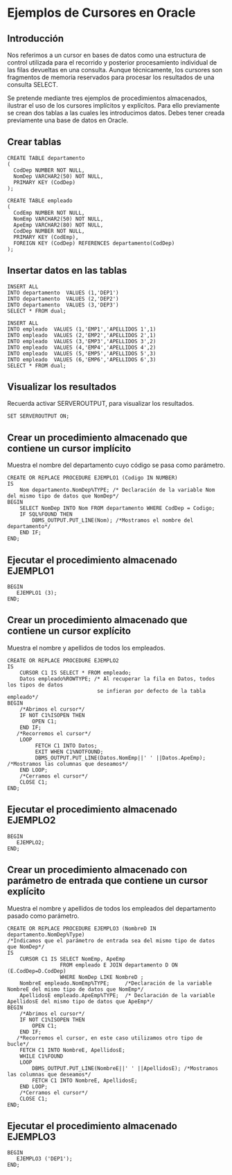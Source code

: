 # Ejemplos de Cursores en Oracle

## Introducción
Nos referimos a un cursor en bases de datos como una estructura de control utilizada para el recorrido y posterior procesamiento individual de las filas devueltas en una consulta. Aunque técnicamente, los cursores son fragmentos de memoria reservados para procesar los resultados de una consulta SELECT.

Se pretende mediante tres ejemplos de procedimientos almacenados, ilustrar el uso de los cursores implícitos y explícitos. Para ello previamente se crean dos tablas a las cuales les introducimos datos. Debes tener creada previamente una base de datos en Oracle.

## Crear tablas

```console
CREATE TABLE departamento
(
  CodDep NUMBER NOT NULL,
  NomDep VARCHAR2(50) NOT NULL,
  PRIMARY KEY (CodDep)
);

CREATE TABLE empleado
(
  CodEmp NUMBER NOT NULL,
  NomEmp VARCHAR2(50) NOT NULL,
  ApeEmp VARCHAR2(80) NOT NULL,
  CodDep NUMBER NOT NULL,
  PRIMARY KEY (CodEmp),
  FOREIGN KEY (CodDep) REFERENCES departamento(CodDep)
);
```

## Insertar datos en las tablas

```console
INSERT ALL 
INTO departamento  VALUES (1,'DEP1') 
INTO departamento  VALUES (2,'DEP2') 
INTO departamento  VALUES (3,'DEP3') 
SELECT * FROM dual;

INSERT ALL 
INTO empleado  VALUES (1,'EMP1','APELLIDOS 1',1) 
INTO empleado  VALUES (2,'EMP2','APELLIDOS 2',1) 
INTO empleado  VALUES (3,'EMP3','APELLIDOS 3',2)
INTO empleado  VALUES (4,'EMP4','APELLIDOS 4',2) 
INTO empleado  VALUES (5,'EMP5','APELLIDOS 5',3) 
INTO empleado  VALUES (6,'EMP6','APELLIDOS 6',3) 
SELECT * FROM dual;
```

## Visualizar los resultados

Recuerda activar SERVEROUTPUT, para visualizar los resultados.

```console
SET SERVEROUTPUT ON;
```

## Crear un procedimiento almacenado que contiene un cursor implícito

Muestra el nombre del departamento cuyo código se pasa como parámetro.

```console
CREATE OR REPLACE PROCEDURE EJEMPLO1 (Codigo IN NUMBER)
IS 
    Nom departamento.NomDep%TYPE; /* Declaración de la variable Nom del mismo tipo de datos que NomDep*/
BEGIN
    SELECT NomDep INTO Nom FROM departamento WHERE CodDep = Codigo;
    IF SQL%FOUND THEN
        DBMS_OUTPUT.PUT_LINE(Nom); /*Mostramos el nombre del departamento*/
    END IF;
END;
```

## Ejecutar el procedimiento almacenado EJEMPLO1

```console
BEGIN
   EJEMPLO1 (3);
END;
```

## Crear un procedimiento almacenado que contiene un cursor explícito

Muestra el nombre y apellidos de todos los empleados.

```console
CREATE OR REPLACE PROCEDURE EJEMPLO2 
IS
    CURSOR C1 IS SELECT * FROM empleado;
    Datos empleado%ROWTYPE; /* Al recuperar la fila en Datos, todos los tipos de datos 
                             se infieran por defecto de la tabla empleado*/
BEGIN
    /*Abrimos el cursor*/
    IF NOT C1%ISOPEN THEN
        OPEN C1;
    END IF;
   /*Recorremos el cursor*/
    LOOP
         FETCH C1 INTO Datos;
         EXIT WHEN C1%NOTFOUND;
         DBMS_OUTPUT.PUT_LINE(Datos.NomEmp||' ' ||Datos.ApeEmp); /*Mostramos las columnas que deseamos*/
    END LOOP;
    /*Cerramos el cursor*/
    CLOSE C1;
END;
```

## Ejecutar el procedimiento almacenado EJEMPLO2

```console
BEGIN
   EJEMPLO2;
END;
```

## Crear un procedimiento almacenado con parámetro de entrada que contiene un cursor explícito
Muestra el nombre y apellidos de todos los empleados del departamento pasado como parámetro.

```console
CREATE OR REPLACE PROCEDURE EJEMPLO3 (NombreD IN departamento.NomDep%Type) 
/*Indicamos que el parámetro de entrada sea del mismo tipo de datos que NomDep*/
IS
    CURSOR C1 IS SELECT NomEmp, ApeEmp 
                 FROM empleado E JOIN departamento D ON (E.CodDep=D.CodDep)
                 WHERE NomDep LIKE NombreD ;
    NombreE empleado.NomEmp%TYPE;     /*Declaración de la variable NombreE del mismo tipo de datos que NomEmp*/
    ApellidosE empleado.ApeEmp%TYPE;  /* Declaración de la variable ApellidosE del mismo tipo de datos que ApeEmp*/
BEGIN
    /*Abrimos el cursor*/
    IF NOT C1%ISOPEN THEN
        OPEN C1;
    END IF;
   /*Recorremos el cursor, en este caso utilizamos otro tipo de bucle*/
    FETCH C1 INTO NombreE, ApellidosE;
    WHILE C1%FOUND
    LOOP
        DBMS_OUTPUT.PUT_LINE(NombreE||' ' ||ApellidosE); /*Mostramos las columnas que deseamos*/
        FETCH C1 INTO NombreE, ApellidosE;
    END LOOP;
    /*Cerramos el cursor*/
    CLOSE C1;
END;
```

## Ejecutar el procedimiento almacenado EJEMPLO3

```console
BEGIN
   EJEMPLO3 ('DEP1');
END;
```


